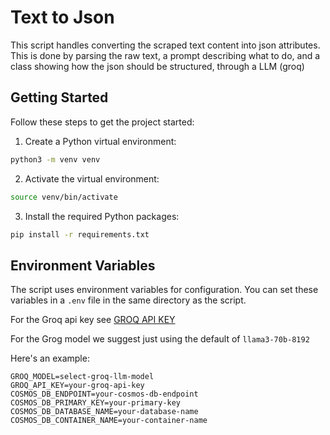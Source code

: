 # Text to Json
This script handles converting the scraped text content into json attributes. This is done by parsing the raw text, a prompt describing what to do, and a class showing how the json should be structured, through a LLM (groq)

## Getting Started

Follow these steps to get the project started:

1. Create a Python virtual environment:

```bash
python3 -m venv venv
```

2. Activate the virtual environment:

```bash
source venv/bin/activate
```

3. Install the required Python packages:

```bash
pip install -r requirements.txt
```

## Environment Variables

The script uses environment variables for configuration. You can set these variables in a `.env` file in the same directory as the script. 

For the Groq api key see [GROQ API KEY](https://console.groq.com/keys)

For the Grog model we suggest just using the default of `llama3-70b-8192`

Here's an example:
```env
GROQ_MODEL=select-groq-llm-model
GROQ_API_KEY=your-groq-api-key
COSMOS_DB_ENDPOINT=your-cosmos-db-endpoint
COSMOS_DB_PRIMARY_KEY=your-primary-key
COSMOS_DB_DATABASE_NAME=your-database-name
COSMOS_DB_CONTAINER_NAME=your-container-name
```
